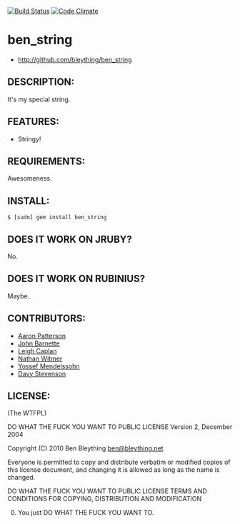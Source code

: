 [![Build Status](https://secure.travis-ci.org/bleything/ben_string.png)](http://travis-ci.org/bleything/ben_string) [![Code Climate](https://codeclimate.com/github/bleything/ben_string.png)](https://codeclimate.com/github/bleything/ben_string)

# ben_string

* http://github.com/bleything/ben_string

## DESCRIPTION:

It's my special string.

## FEATURES:

* Stringy!

## REQUIREMENTS:

Awesomeness.

## INSTALL:

    $ [sudo] gem install ben_string

## DOES IT WORK ON JRUBY?

No.

## DOES IT WORK ON RUBINIUS?

Maybe.

## CONTRIBUTORS:

* [Aaron Patterson][tenderlove]
* [John Barnette][jbarnette]
* [Leigh Caplan][texel]
* [Nathan Witmer][aniero]
* [Yossef Mendelssohn][ymendel]
* [Davy Stevenson][davy]

[tenderlove]: http://github.com/tenderlove
[jbarnette]: http://github.com/jbarnette
[texel]: http://github.com/texel
[aniero]: http://github.com/aniero
[ymendel]: http://github.com/ymendel
[davy]: http://github.com/davy

## LICENSE:

(The WTFPL)

DO WHAT THE FUCK YOU WANT TO PUBLIC LICENSE
Version 2, December 2004

Copyright (C) 2010 Ben Bleything <ben@bleything.net>

Everyone is permitted to copy and distribute verbatim or modified copies
of this license document, and changing it is allowed as long as the name
is changed.

DO WHAT THE FUCK YOU WANT TO PUBLIC LICENSE TERMS AND CONDITIONS FOR
COPYING, DISTRIBUTION AND MODIFICATION

0. You just DO WHAT THE FUCK YOU WANT TO.
